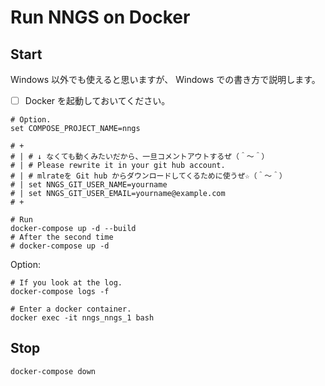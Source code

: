 # Run NNGS on Docker

## Start

Windows 以外でも使えると思いますが、 Windows での書き方で説明します。  

* [ ] Docker を起動しておいてください。

```shell
# Option.
set COMPOSE_PROJECT_NAME=nngs

# +
# | # ↓ なくても動くみたいだから、一旦コメントアウトするぜ（＾～＾）
# | # Please rewrite it in your git hub account.
# | # mlrateを Git hub からダウンロードしてくるために使うぜ☆（＾～＾）
# | set NNGS_GIT_USER_NAME=yourname
# | set NNGS_GIT_USER_EMAIL=yourname@example.com
# +

# Run
docker-compose up -d --build
# After the second time
# docker-compose up -d
```

Option:  

```shell
# If you look at the log.
docker-compose logs -f

# Enter a docker container.
docker exec -it nngs_nngs_1 bash
```

## Stop

```shell
docker-compose down
```

